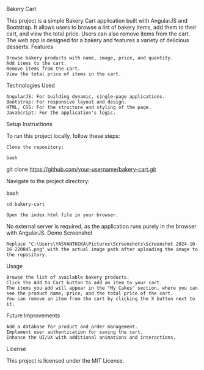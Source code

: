 Bakery Cart

This project is a simple Bakery Cart application built with AngularJS and Bootstrap. It allows users to browse a list of bakery items, add them to their cart, and view the total price. Users can also remove items from the cart. The web app is designed for a bakery and features a variety of delicious desserts.
Features

    Browse bakery products with name, image, price, and quantity.
    Add items to the cart.
    Remove items from the cart.
    View the total price of items in the cart.

Technologies Used

    AngularJS: For building dynamic, single-page applications.
    Bootstrap: For responsive layout and design.
    HTML, CSS: For the structure and styling of the page.
    JavaScript: For the application's logic.

Setup Instructions

To run this project locally, follow these steps:

    Clone the repository:

    bash

git clone https://github.com/your-username/bakery-cart.git

Navigate to the project directory:

bash

    cd bakery-cart

    Open the index.html file in your browser.

No external server is required, as the application runs purely in the browser with AngularJS.
Demo Screenshot

    Replace "C:\Users\YASVANTHIKA\Pictures\Screenshots\Screenshot 2024-10-16 220845.png" with the actual image path after uploading the image to the repository.

Usage

    Browse the list of available bakery products.
    Click the Add to Cart button to add an item to your cart.
    The items you add will appear in the "My Cakes" section, where you can see the product name, price, and the total price of the cart.
    You can remove an item from the cart by clicking the X button next to it.

Future Improvements

    Add a database for product and order management.
    Implement user authentication for saving the cart.
    Enhance the UI/UX with additional animations and interactions.

License

This project is licensed under the MIT License.
